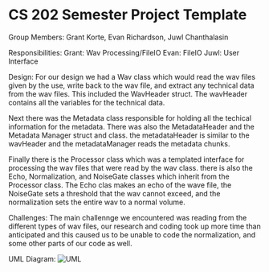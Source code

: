# CS 202 Semester Project Template

Group Members: Grant Korte, Evan Richardson, Juwl Chanthalasin

Responsibilities:
Grant: Wav Processing/FileIO
Evan: FileIO
Juwl: User Interface

Design:
For our design we had a Wav class which would read the wav files given by the use, write back to the wav file, and extract any technical data from  the wav files. This included the WavHeader struct. The wavHeader contains all the variables for the technical data. 

Next there was the Metadata class responsible for holding all the techical information for the metadata. There was also the MetadataHeader and the Metadata Manager struct and class. the metadataHeader is similar to the wavHeader and the metadataManager reads the metadata chunks.

Finally there is the Processor class which was a templated interface for processing the wav files that were read by the wav class. there is also the Echo, Normalization, and NoiseGate classes which inherit from the Processor class.  The Echo clas makes an echo of the wave file, the NoiseGate sets a threshold that the wav cannot exceed, and the normalization sets the entire wav to a normal volume.


Challenges:
The main challennge we encountered was reading from the different types of wav files, our research and coding took up more time than anticipated and this caused us to be unable to code the normalization, and some other parts of our code as well.

UML Diagram:
![UML](https://user-images.githubusercontent.com/70337871/117081304-7d5a4e00-acf4-11eb-9479-91dfd94114fb.png)
